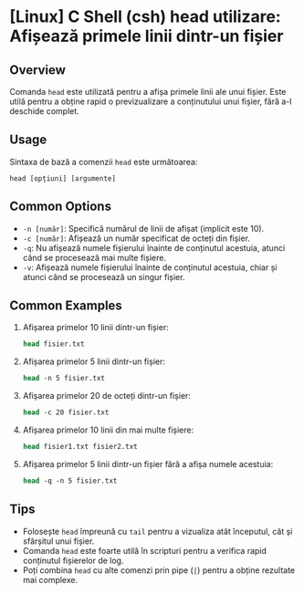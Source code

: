 # [Linux] C Shell (csh) head utilizare: Afișează primele linii dintr-un fișier

## Overview
Comanda `head` este utilizată pentru a afișa primele linii ale unui fișier. Este utilă pentru a obține rapid o previzualizare a conținutului unui fișier, fără a-l deschide complet.

## Usage
Sintaxa de bază a comenzii `head` este următoarea:

```
head [opțiuni] [argumente]
```

## Common Options
- `-n [număr]`: Specifică numărul de linii de afișat (implicit este 10).
- `-c [număr]`: Afișează un număr specificat de octeți din fișier.
- `-q`: Nu afișează numele fișierului înainte de conținutul acestuia, atunci când se procesează mai multe fișiere.
- `-v`: Afișează numele fișierului înainte de conținutul acestuia, chiar și atunci când se procesează un singur fișier.

## Common Examples
1. Afișarea primelor 10 linii dintr-un fișier:
   ```csh
   head fisier.txt
   ```

2. Afișarea primelor 5 linii dintr-un fișier:
   ```csh
   head -n 5 fisier.txt
   ```

3. Afișarea primelor 20 de octeți dintr-un fișier:
   ```csh
   head -c 20 fisier.txt
   ```

4. Afișarea primelor 10 linii din mai multe fișiere:
   ```csh
   head fisier1.txt fisier2.txt
   ```

5. Afișarea primelor 5 linii dintr-un fișier fără a afișa numele acestuia:
   ```csh
   head -q -n 5 fisier.txt
   ```

## Tips
- Folosește `head` împreună cu `tail` pentru a vizualiza atât începutul, cât și sfârșitul unui fișier.
- Comanda `head` este foarte utilă în scripturi pentru a verifica rapid conținutul fișierelor de log.
- Poți combina `head` cu alte comenzi prin pipe (`|`) pentru a obține rezultate mai complexe.